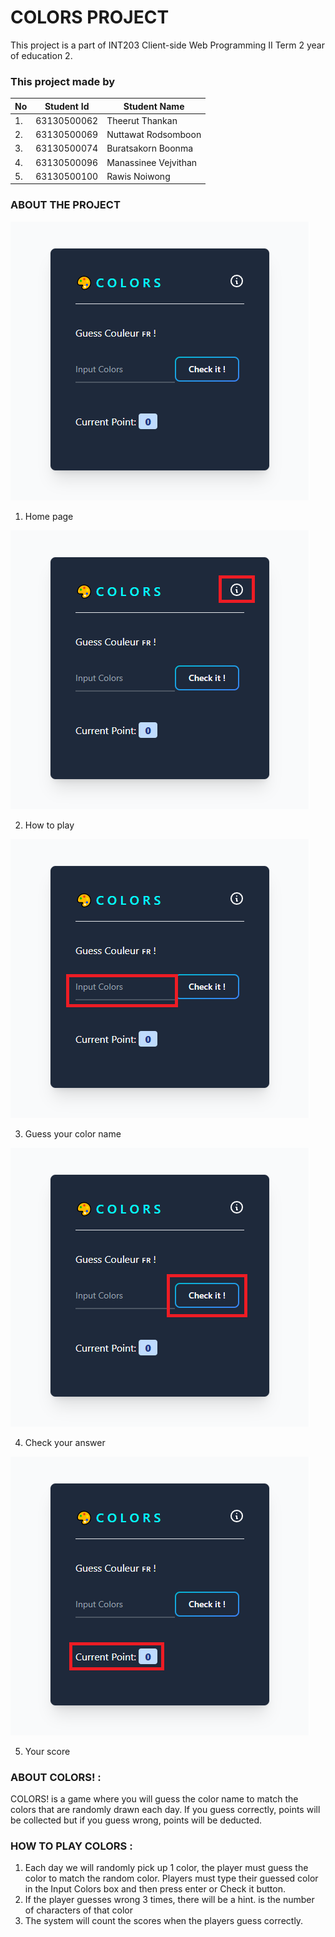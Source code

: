 # COLORS PROJECT 

This project is a part of INT203 Client-side Web Programming II Term 2 year of education 2.

### This project made by

| No  | Student Id  | Student Name         |
| --- | ----------- | ------------------   |
| 1.  | 63130500062 | Theerut Thankan      |
| 2.  | 63130500069 | Nuttawat Rodsomboon  |
| 3.  | 63130500074 | Buratsakorn Boonma   |
| 4.  | 63130500096 | Manassinee Vejvithan |
| 5.  | 63130500100 | Rawis Noiwong        |

### ABOUT THE PROJECT
![HOME](https://github.com/bewburats/s2-group4/blob/main/images/home.png?raw=true)

1. Home page

![INFO](https://github.com/bewburats/s2-group4/blob/main/images/info.png?raw=true)

2. How to play

![INPUT](https://github.com/bewburats/s2-group4/blob/main/images/input.png?raw=true)

3. Guess your color name

![CHECKBOX](https://github.com/bewburats/s2-group4/blob/main/images/checkbox.png?raw=true)

4. Check your answer

![SCORE](https://github.com/bewburats/s2-group4/blob/main/images/score.png?raw=true)

5. Your score

### ABOUT COLORS! :
COLORS! is a game where you will guess the color name to match the colors that are randomly drawn each day. If you guess correctly, points will be collected but if you guess wrong, points will be deducted.

### HOW TO PLAY COLORS :
1. Each day we will randomly pick up 1 color, the player must guess the color to match the random color. Players must type their guessed color in the Input Colors box and then press enter or Check it button.
2. If the player guesses wrong 3 times, there will be a hint. is the number of characters of that color
3. The system will count the scores when the players guess correctly.

